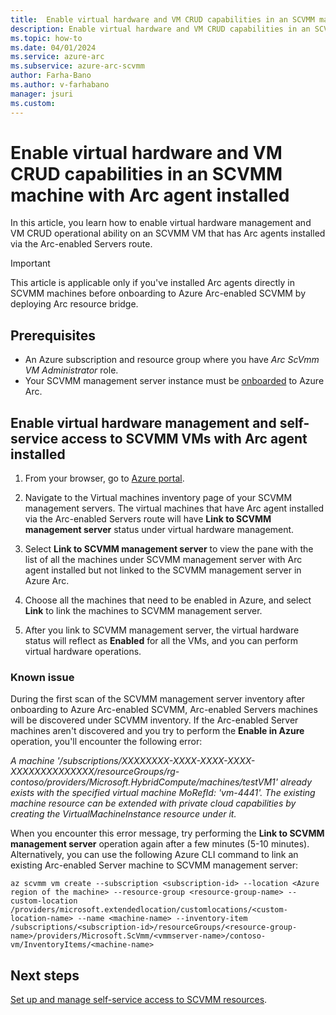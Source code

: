 ```yaml
---
title:  Enable virtual hardware and VM CRUD capabilities in an SCVMM machine with Arc agent installed
description: Enable virtual hardware and VM CRUD capabilities in an SCVMM machine with Arc agent installed
ms.topic: how-to 
ms.date: 04/01/2024
ms.service: azure-arc
ms.subservice: azure-arc-scvmm
author: Farha-Bano
ms.author: v-farhabano
manager: jsuri
ms.custom: 
---
```


# Enable virtual hardware and VM CRUD capabilities in an SCVMM machine with Arc agent installed

In this article, you learn how to enable virtual hardware management and VM CRUD operational ability on an SCVMM VM that has Arc agents installed via the Arc-enabled Servers route.

>[!IMPORTANT]
> This article is applicable only if you've installed Arc agents directly in SCVMM machines before onboarding to Azure Arc-enabled SCVMM by deploying Arc resource bridge. 

## Prerequisites

- An Azure subscription and resource group where you have *Arc ScVmm VM Administrator* role. 
- Your SCVMM management server instance must be [onboarded](quickstart-connect-system-center-virtual-machine-manager-to-arc.md) to Azure Arc.

## Enable virtual hardware management and self-service access to SCVMM VMs with Arc agent installed

1. From your browser, go to [Azure portal](https://portal.azure.com/).

1. Navigate to the Virtual machines inventory page of your SCVMM management servers. The virtual machines that have Arc agent installed via the Arc-enabled Servers route will have **Link to SCVMM management server** status under virtual hardware management.

1. Select **Link to SCVMM management server** to view the pane with the list of all the machines under SCVMM management server with Arc agent installed but not linked to the SCVMM management server in Azure Arc.

1. Choose all the machines that need to be enabled in Azure, and select **Link** to link the machines to SCVMM management server.

1. After you link to SCVMM management server, the virtual hardware status will reflect as **Enabled** for all the VMs, and you can perform virtual hardware operations. 

### Known issue
 
During the first scan of the SCVMM management server inventory after onboarding to Azure Arc-enabled SCVMM, Arc-enabled Servers machines will be discovered under SCVMM inventory. If the Arc-enabled Server machines aren't discovered and you try to perform the **Enable in Azure** operation, you'll encounter the following error:<br>

*A machine '/subscriptions/XXXXXXXX-XXXX-XXXX-XXXX-XXXXXXXXXXXXXX/resourceGroups/rg-contoso/providers/Microsoft.HybridCompute/machines/testVM1' already exists with the specified virtual machine MoRefId: 'vm-4441'. The existing machine resource can be extended with private cloud capabilities by creating the VirtualMachineInstance resource under it.*

When you encounter this error message, try performing the **Link to SCVMM management server** operation again after a few minutes (5-10 minutes). Alternatively, you can use the following Azure CLI command to link an existing Arc-enabled Server machine to SCVMM management server:<br>


```azurecli-interactive
az scvmm vm create --subscription <subscription-id> --location <Azure region of the machine> --resource-group <resource-group-name> --custom-location /providers/microsoft.extendedlocation/customlocations/<custom-location-name> --name <machine-name> --inventory-item /subscriptions/<subscription-id>/resourceGroups/<resource-group-name>/providers/Microsoft.ScVmm/<vmmserver-name>/contoso-vm/InventoryItems/<machine-name>
```

## Next steps

[Set up and manage self-service access to SCVMM resources](set-up-and-manage-self-service-access-scvmm.md).

